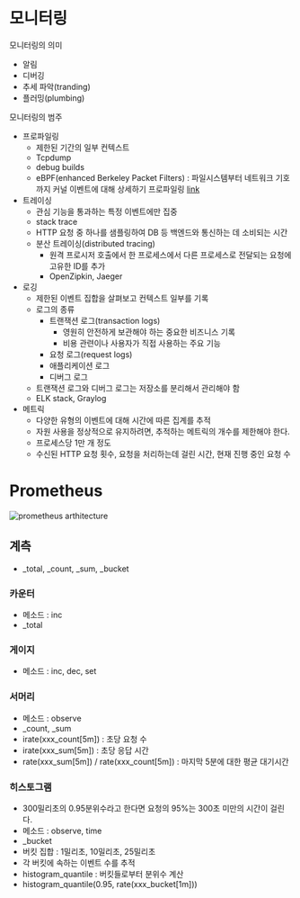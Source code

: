 # 모니터링

모니터링의 의미

* 알림
* 디버깅
* 추세 파악(tranding)
* 플러밍(plumbing)

모니터링의 범주

* 프로파일링
  * 제한된 기간의 일부 컨텍스트
  * Tcpdump
  * debug builds
  * eBPF(enhanced Berkeley Packet Filters) : 파일시스템부터 네트워크 기호까지 커널 이벤트에 대해 상세하기 프로파일링 [link](http://brendangregg.com/blog/2019-01-01/learn-ebpf-tracing.html)
* 트레이싱
  * 관심 기능을 통과하는 특정 이벤트에만 집중
  * stack trace
  * HTTP 요청 중 하나를 샘플링하여 DB 등 백엔드와 통신하는 데 소비되는 시간
  * 분산 트레이싱(distributed tracing)
    * 원격 프로시저 호출에서 한 프로세스에서 다른 프로세스로 전달되는 요청에 고유한 ID를 추가
    * OpenZipkin, Jaeger
* 로깅
  * 제한된 이벤트 집합을 살펴보고 컨텍스트 일부를 기록
  * 로그의 종류
    * 트랜잭션 로그(transaction logs)
      * 영원히 안전하게 보관해야 하는 중요한 비즈니스 기록
      * 비용 관련이나 사용자가 직접 사용하는 주요 기능
    * 요청 로그(request logs)
    * 애플리케이션 로그
    * 디버그 로그
  * 트랜잭션 로그와 디버그 로그는 저장소를 분리해서 관리해야 함
  * ELK stack, Graylog
* 메트릭
  * 다양한 유형의 이벤트에 대해 시간에 따른 집계를 추적
  * 자원 사용을 정상적으로 유지하려면, 추적하는 메트릭의 개수를 제한해야 한다.
  * 프로세스당 1만 개 정도
  * 수신된 HTTP 요청 횟수, 요청을 처리하는데 걸린 시간, 현재 진행 중인 요청 수

# Prometheus

![prometheus arthitecture](https://prometheus.io/assets/architecture.png)

## 계측

* \_total, \_count, \_sum, \_bucket

### 카운터

* 메소드 : inc
* \_total

### 게이지

* 메소드 : inc, dec, set

### 서머리

* 메소드 : observe
* \_count, \_sum
* irate(xxx_count\[5m\]) : 초당 요청 수
* irate(xxx_sum\[5m\]) : 초당 응답 시간
* rate(xxx_sum\[5m\]) / rate(xxx_count\[5m\]) : 마지막 5분에 대한 평균 대기시간

### 히스토그램

* 300밀리초의 0.95분위수라고 한다면 요청의 95%는 300초 미만의 시간이 걸린다.
* 메소드 : observe, time
* \_bucket
* 버킷 집합 : 1밀리초, 10밀리초, 25밀리초
* 각 버킷에 속하는 이벤트 수를 추적
* histogram_quantile : 버킷들로부터 분위수 계산
* histogram_quantile(0.95, rate(xxx_bucket\[1m\]))

